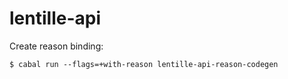 # lentille-api

Create reason binding:

```
$ cabal run --flags=+with-reason lentille-api-reason-codegen
```
